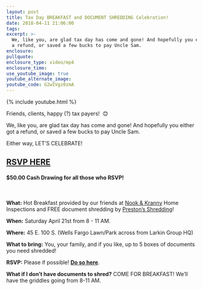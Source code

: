 ```yaml
---
layout: post
title: Tax Day BREAKFAST and DOCUMENT SHREDDING Celebration!
date: 2018-04-11 21:06:00
tags:
excerpt: >-
  We, like you, are glad tax day has come and gone! And hopefully you either got
  a refund, or saved a few bucks to pay Uncle Sam.
enclosure:
pullquote:
enclosure_type: video/mp4
enclosure_time:
use_youtube_image: true
youtube_alternate_image:
youtube_code: G2wIVgz0zmA
---
```


{% include youtube.html %}

Friends, clients, happy (?) tax payers! &nbsp;😊

We, like you, are glad tax day has come and gone! And hopefully you either got a refund, or saved a few bucks to pay Uncle Sam.

Either way, LET’S CELEBRATE!

## **[RSVP HERE](https://docs.google.com/forms/d/e/1FAIpQLSd7sGf_IYh2NiY5K8mkCtdWrvQaZUMbn7BBpPYm1Wuxpwn6Tg/viewform)&nbsp; &nbsp;**

#### **$50.00 Cash Drawing for all those who RSVP!**

&nbsp;

**What:** Hot Breakfast provided by our friends at [Nook & Kranny](http://nook-n-kranny.com/) Home Inspections and FREE document shredding by [Preston’s Shredding](https://prestonshredding.com/)!

**When:** Saturday April 21st from 8 - 11 AM.

**Where:**&nbsp;45 E. 100 S. (Wells Fargo Lawn/Park across from Larkin Group HQ)

**What to bring:** You, your family, and if you like, up to 5 boxes of documents you need shredded!

**RSVP:** Please if possible! **[Do so here](https://docs.google.com/forms/d/e/1FAIpQLSd7sGf_IYh2NiY5K8mkCtdWrvQaZUMbn7BBpPYm1Wuxpwn6Tg/viewform)**.

**What if I don’t have documents to shred?** COME FOR BREAKFAST! We’ll have the griddles going from 8-11 AM.